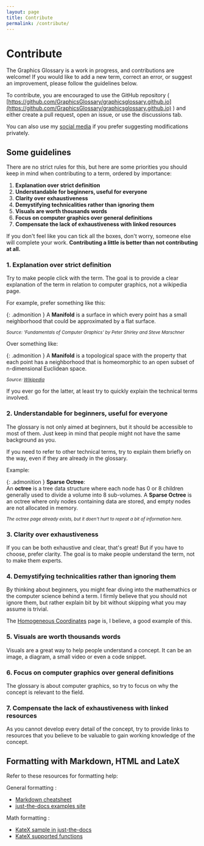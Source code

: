```yaml
---
layout: page
title: Contribute
permalink: /contribute/
---
```


# Contribute

The Graphics Glossary is a work in progress, and contributions are welcome! If you would like to add a new term, correct an error, or suggest an improvement, please follow the guidelines below.

To contribute, you are encouraged to use the GitHub repository ( [https://github.com/GraphicsGlossary/graphicsglossary.github.io](https://github.com/GraphicsGlossary/graphicsglossary.github.io) ) and either create a pull request, open an issue, or use the discussions tab.

You can also use my [social media](https://x.com/Miolith_) if you prefer suggesting modifications privately.

## Some guidelines

There are no strict rules for this, but here are some priorities you should keep in mind when contributing to a term, ordered by importance:
1. **Explanation over strict definition**
2. **Understandable for beginners, useful for everyone**
3. **Clarity over exhaustiveness**
4. **Demystifying technicalities rather than ignoring them**
4. **Visuals are worth thousands words**
5. **Focus on computer graphics over general definitions**
6. **Compensate the lack of exhaustiveness with linked resources**

If you don't feel like you can tick all the boxes, don't worry, someone else will complete your work. **Contributing a little is better than not contributing at all.**

### 1. Explanation over strict definition

Try to make people click with the term. The goal is to provide a clear explanation of the term in relation to computer graphics, not a wikipedia page.

For example, prefer something like this:

{: .admonition }
A **Manifold** is a surface in which every point has a small neighborhood that could be approximated by a flat surface. 

<small>*Source: 'Fundamentals of Computer Graphics' by Peter Shirley and Steve Marschner*</small>

Over something like:

{: .admonition }
A **Manifold** is a topological space with the property that each point has a neighborhood that is homeomorphic to an open subset of n-dimensional Euclidean space.

<small>*Source: [Wikipedia](https://en.wikipedia.org/wiki/Manifold)*</small>

If you ever go for the latter, at least try to quickly explain the technical terms involved.

### 2. Understandable for beginners, useful for everyone

The glossary is not only aimed at beginners, but it should be accessible to most of them. Just keep in mind that people might not have the same background as you.

If you need to refer to other technical terms, try to explain them briefly on the way, even if they are already in the glossary.

Example:

{: .admonition }
**Sparse Octree**:\
An **octree** is a tree data structure where each node has 0 or 8 children generally used to divide a volume into 8 sub-volumes. A **Sparse Octree** is an octree where only nodes containing data are stored, and empty nodes are not allocated in memory.

<small>*The octree page already exists, but it doen't hurt to repeat a bit of information here.*</small>


### 3. Clarity over exhaustiveness

If you can be both exhaustive and clear, that's great! But if you have to choose, prefer clarity. The goal is to make people understand the term, not to make them experts.

### 4. Demystifying technicalities rather than ignoring them

By thinking about beginners, you might fear diving into the mathemathics or the computer science behind a term. I firmly believe that you should not ignore them, but rather explain bit by bit without skipping what you may assume is trivial.

The [Homogeneous Coordinates](/homogeneous-coordinates/) page is, I believe, a good example of this.

### 5. Visuals are worth thousands words

Visuals are a great way to help people understand a concept. It can be an image, a diagram, a small video or even a code snippet.

### 6. Focus on computer graphics over general definitions

The glossary is about computer graphics, so try to focus on why the concept is relevant to the field.

### 7. Compensate the lack of exhaustiveness with linked resources

As you cannot develop every detail of the concept, try to provide links to resources that you believe to be valuable to gain working knowledge of the concept.

## Formatting with Markdown, HTML and LateX

Refer to these resources for formatting help:

General formatting :
- [Markdown cheatsheet](https://www.markdownguide.org/cheat-sheet/)
- [just-the-docs examples site](https://just-the-docs.github.io/just-the-docs-tests/)

Math formatting :
- [KateX sample in just-the-docs](https://just-the-docs.github.io/just-the-docs-tests/components/math/katex/tests/)
- [KateX supported functions](https://katex.org/docs/supported)